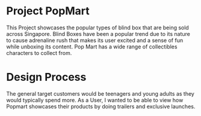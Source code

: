 # Project PopMart
This Project showcases the popular types of blind box that are being sold across Singapore. Blind Boxes have been a popular trend due to its nature to cause adrenaline rush that makes its user excited and a sense of fun while unboxing its content. Pop Mart has a wide range of collectibles characters to collect from. 

# Design Process
The general target customers would be teenagers and young adults as they would typically spend more. As a User, I wanted to be able to view how Popmart showcases their products by doing trailers and exclusive launches.
